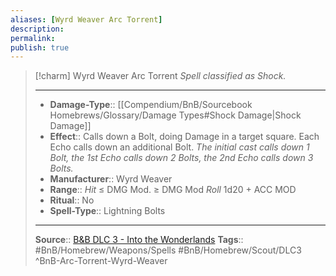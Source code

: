 ```yaml
---
aliases: [Wyrd Weaver Arc Torrent]
description: 
permalink: 
publish: true
---
```


> [!charm]  Wyrd Weaver Arc Torrent
> *Spell classified as Shock.*
> ___
> - **Damage-Type**:: [[Compendium/BnB/Sourcebook Homebrews/Glossary/Damage Types#Shock Damage|Shock Damage]]
> - **Effect**:: Calls down a Bolt, doing Damage in a target square. Each Echo calls down an additional Bolt. *The initial cast calls down 1 Bolt, the 1st Echo calls down 2 Bolts, the 2nd Echo calls down 3 Bolts.*
> - **Manufacturer**:: Wyrd Weaver
> - **Range**:: *Hit* ≤ DMG Mod. ≥ DMG Mod *Roll* 1d20 + ACC MOD
> - **Ritual**:: No
> - **Spell-Type**:: Lightning Bolts
>
> ---
> **Source**:: [B&B DLC 3 - Into the Wonderlands](https://docs.google.com/document/d/1MLOgrWwcLNTnP9PuXrKiLImy7SUh4hXO8arVUAlmdp0/edit)
> **Tags**:: #BnB/Homebrew/Weapons/Spells #BnB/Homebrew/Scout/DLC3
^BnB-Arc-Torrent-Wyrd-Weaver
